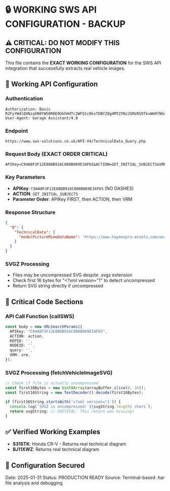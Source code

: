 # 🔒 WORKING SWS API CONFIGURATION - BACKUP

## ⚠️ CRITICAL: DO NOT MODIFY THIS CONFIGURATION

This file contains the **EXACT WORKING CONFIGURATION** for the SWS API integration that successfully extracts real vehicle images.

## 🎯 Working API Configuration

### Authentication
```
Authorization: Basic R2FyYWdlQXNzaXN0YW50R0E0OkhHdTc2WFQ1c0kxTDBYZ0g4MTZYNzJGMzRSOTkxWmRfNGc=
User-Agent: Garage Assistant/4.0
```

### Endpoint
```
https://www.sws-solutions.co.uk/API-V4/TechnicalData_Query.php
```

### Request Body (EXACT ORDER CRITICAL)
```
APIKey=C94A0F3F12E88DB916C008B069E34F65&ACTION=GET_INITIAL_SUBJECTS&VRM=S31STK&REPID=&NODEID=&query=
```

### Key Parameters
- **APIKey**: `C94A0F3F12E88DB916C008B069E34F65` (NO DASHES)
- **ACTION**: `GET_INITIAL_SUBJECTS`
- **Parameter Order**: APIKey FIRST, then ACTION, then VRM

### Response Structure
```json
{
  "0": {
    "TechnicalData": {
      "modelPictureMimeDataName": "https://www.haynespro-assets.com/workshop/images/319004892.svgz"
    }
  }
}
```

### SVGZ Processing
- Files may be uncompressed SVG despite .svgz extension
- Check first 16 bytes for "<?xml version="1" to detect uncompressed
- Return SVG string directly if uncompressed

## 🚨 Critical Code Sections

### API Call Function (callSWS)
```typescript
const body = new URLSearchParams({
  APIKey: "C94A0F3F12E88DB916C008B069E34F65",
  ACTION: action,
  REPID: '',
  NODEID: '',
  query: '',
  VRM: vrm,
});
```

### SVGZ Processing (fetchVehicleImageSVG)
```typescript
// Check if file is actually uncompressed
const first16Bytes = new Uint8Array(arrayBuffer.slice(0, 16));
const first16String = new TextDecoder().decode(first16Bytes);

if (first16String.startsWith('<?xml version="1')) {
  console.log(`SVGZ is uncompressed: ${svgString.length} chars`);
  return svgString; // CRITICAL: This return was missing!
}
```

## ✅ Verified Working Examples
- **S31STK**: Honda CR-V - Returns real technical diagram
- **BJ11XWZ**: Returns real technical diagram

## 📅 Configuration Secured
Date: 2025-01-31
Status: PRODUCTION READY
Source: Terminal-based .har file analysis and debugging
